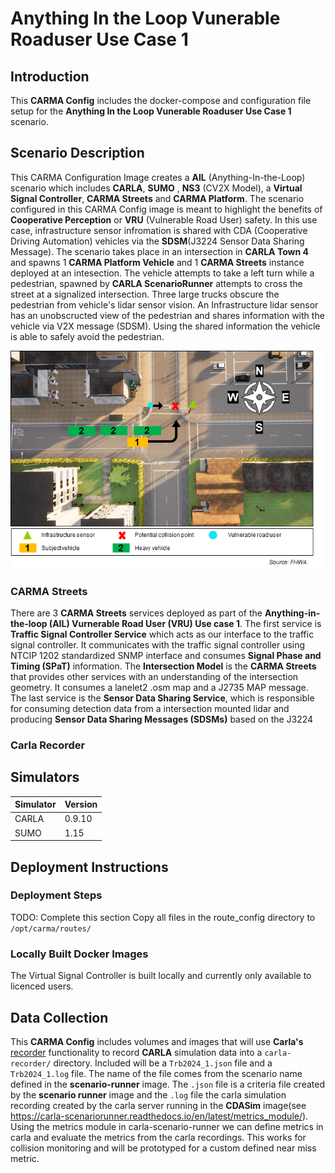 # Anything In the Loop Vunerable Roaduser Use Case 1

## Introduction

This **CARMA Config** includes the docker-compose and configuration file setup for the **Anything In the Loop Vunerable Roaduser Use Case 1** scenario.

## Scenario Description

This CARMA Configuration Image creates a **AIL** (Anything-In-the-Loop) scenario which includes **CARLA**, **SUMO** , **NS3** (CV2X Model), a **Virtual Signal Controller**, **CARMA Streets** and **CARMA Platform**. The scenario configured in this CARMA Config image is meant to highlight the benefits of **Cooperative Perception**  or **VRU** (Vulnerable Road User) safety. In this use case, infrastructure sensor infromation is shared with CDA (Cooperative Driving Automation) vehicles via the **SDSM**(J3224 Sensor Data Sharing Message). The scenario takes place in an intersection in **CARLA Town 4** and spawns 1 **CARMA Platform Vehicle** and 1 **CARMA Streets** instance deployed at an intesection. The vehicle attempts to take a left turn while a pedestrian, spawned by **CARLA ScenarioRunner** attempts to cross the street at a signalized intersection. Three large trucks obscure the  pedestrian from vehicle's lidar sensor vision. An Infrastructure lidar sensor has an unobscructed view of the pedestrian and shares information with the vehicle via V2X message (SDSM). Using the shared information the vehicle is able to safely avoid the pedestrian.

![Alt text](docs/scenario_diagram.png)

### CARMA Streets
There are 3 **CARMA Streets** services deployed as part of the **Anything-in-the-loop (AIL) Vurnerable Road User (VRU) Use case 1**. The first service is **Traffic Signal Controller Service** which acts as our interface to the traffic signal controller. It communicates with the traffic signal controller using NTCIP 1202 standardized SNMP interface and consumes **Signal Phase and Timing (SPaT)** information. The **Intersection Model** is the **CARMA Streets** that provides other services with an understanding of the intersection geometry. It consumes a lanelet2 .osm map and a J2735 MAP message. The last service is the **Sensor Data Sharing Service**, which is responsible for consuming detection data from a intersection mounted lidar and producing **Sensor Data Sharing Messages (SDSMs)** based on the J3224
### Carla Recorder
## Simulators

| Simulator      | Version |
| ----------- | ----------- |
| CARLA      | 0.9.10       |
| SUMO      | 1.15       |

## Deployment Instructions
### Deployment Steps
TODO: Complete this section
Copy all files in the route_config directory to `/opt/carma/routes/`
### Locally Built Docker Images
The Virtual Signal Controller is built locally and currently only available to licenced users.

## Data Collection

This **CARMA Config** includes volumes and images that will use **Carla's** [recorder](https://carla.readthedocs.io/en/0.9.10/adv_recorder/) functionality to record **CARLA** simulation data into a `carla-recorder/` directory. Included will be a `Trb2024_1.json` file and a `Trb2024_1.log` file. The name of the file comes from the scenario name defined in the **scenario-runner** image. The `.json` file is a criteria file created by the **scenario runner** image and the `.log` file the carla simulation recording created by the carla server running in the **CDASim** image(see https://carla-scenariorunner.readthedocs.io/en/latest/metrics_module/). Using the metrics module in carla-scenario-runner we can define metrics in carla and evaluate the metrics from the carla recordings. This works for collision monitoring and will be prototyped for a custom defined near miss metric.

